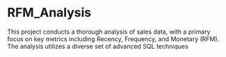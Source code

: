 # RFM_Analysis
This project conducts a thorough analysis of sales data, with a primary focus on key metrics including Recency, Frequency, and Monetary (RFM). The analysis utilizes a diverse set of advanced SQL techniques
